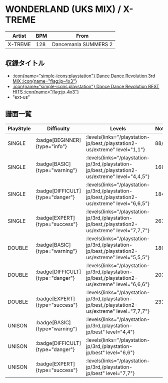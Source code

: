 # WONDERLAND (UKS MIX) / X-TREME

|Artist|BPM|From|
|------|---|----|
|X-TREME|128|Dancemania SUMMERS 2|

## 収録タイトル

- [:icon{name="simple-icons:playstation"} Dance Dance Revolution 3rd MIX :icon{name="flag:jp-4x3"}](/playstation-jp/3rd)
- [:icon{name="simple-icons:playstation"} Dance Dance Revolution BEST HITS :icon{name="flag:jp-4x3"}](/playstation-jp/best)
- "ext-us"

## 譜面一覧

|PlayStyle|Difficulty|Levels|Notes|Movie|
|---------|----------|------|-----|-----|
|SINGLE| :badge[BEGINNER]{type="info"}| :levels{links="/playstation-jp/best,/playstation2-us/extreme" level="1,1"}|88/0||
|SINGLE| :badge[BASIC]{type="warning"}| :levels{links="/playstation-jp/3rd,/playstation-jp/best,/playstation2-us/extreme" level="4,4,5"}|168/0||
|SINGLE| :badge[DIFFICULT]{type="danger"}| :levels{links="/playstation-jp/3rd,/playstation-jp/best,/playstation2-us/extreme" level="6,6,5"}|184/0||
|SINGLE| :badge[EXPERT]{type="success"}| :levels{links="/playstation-jp/3rd,/playstation-jp/best,/playstation2-us/extreme" level="7,7,7"}|267/0||
|DOUBLE| :badge[BASIC]{type="warning"}| :levels{links="/playstation-jp/3rd,/playstation-jp/best,/playstation2-us/extreme" level="5,5,5"}|180/0||
|DOUBLE| :badge[DIFFICULT]{type="danger"}| :levels{links="/playstation-jp/3rd,/playstation-jp/best,/playstation2-us/extreme" level="6,6,6"}|203/0||
|DOUBLE| :badge[EXPERT]{type="success"}| :levels{links="/playstation-jp/3rd,/playstation-jp/best,/playstation2-us/extreme" level="7,7,7"}|231/0||
|UNISON| :badge[BASIC]{type="warning"}| :levels{links="/playstation-jp/3rd,/playstation-jp/best" level="4,4"}|||
|UNISON| :badge[DIFFICULT]{type="danger"}| :levels{links="/playstation-jp/3rd,/playstation-jp/best" level="6,6"}|||
|UNISON| :badge[EXPERT]{type="success"}| :levels{links="/playstation-jp/3rd,/playstation-jp/best" level="7,7"}|||
